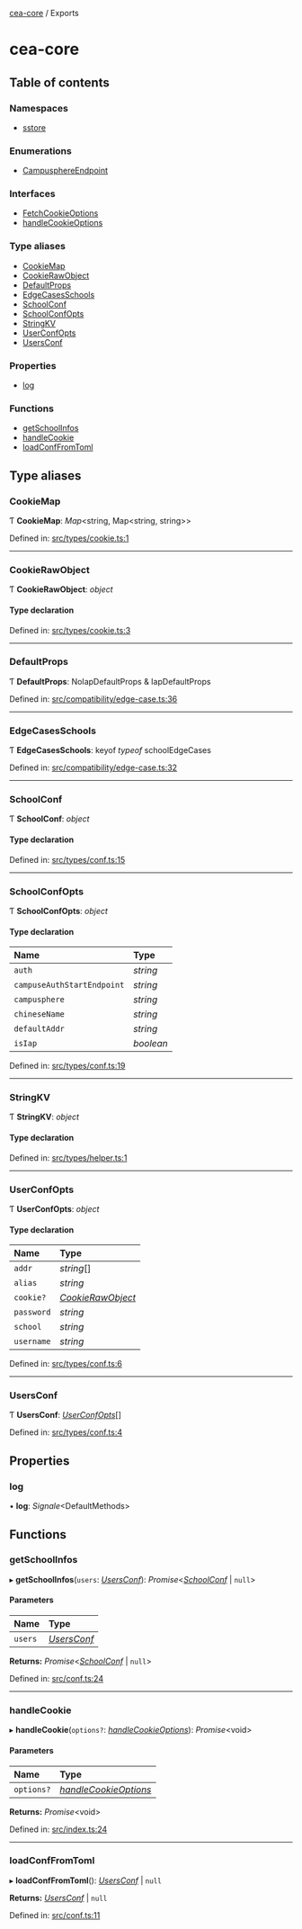 [cea-core](README.md) / Exports

# cea-core

## Table of contents

### Namespaces

- [sstore](modules/sstore.md)

### Enumerations

- [CampusphereEndpoint](enums/campusphereendpoint.md)

### Interfaces

- [FetchCookieOptions](interfaces/fetchcookieoptions.md)
- [handleCookieOptions](interfaces/handlecookieoptions.md)

### Type aliases

- [CookieMap](modules.md#cookiemap)
- [CookieRawObject](modules.md#cookierawobject)
- [DefaultProps](modules.md#defaultprops)
- [EdgeCasesSchools](modules.md#edgecasesschools)
- [SchoolConf](modules.md#schoolconf)
- [SchoolConfOpts](modules.md#schoolconfopts)
- [StringKV](modules.md#stringkv)
- [UserConfOpts](modules.md#userconfopts)
- [UsersConf](modules.md#usersconf)

### Properties

- [log](modules.md#log)

### Functions

- [getSchoolInfos](modules.md#getschoolinfos)
- [handleCookie](modules.md#handlecookie)
- [loadConfFromToml](modules.md#loadconffromtoml)

## Type aliases

### CookieMap

Ƭ **CookieMap**: *Map*<string, Map<string, string\>\>

Defined in: [src/types/cookie.ts:1](https://github.com/ceajs/cea/blob/9a35a33/core/src/types/cookie.ts#L1)

___

### CookieRawObject

Ƭ **CookieRawObject**: *object*

#### Type declaration

Defined in: [src/types/cookie.ts:3](https://github.com/ceajs/cea/blob/9a35a33/core/src/types/cookie.ts#L3)

___

### DefaultProps

Ƭ **DefaultProps**: NoIapDefaultProps & IapDefaultProps

Defined in: [src/compatibility/edge-case.ts:36](https://github.com/ceajs/cea/blob/9a35a33/core/src/compatibility/edge-case.ts#L36)

___

### EdgeCasesSchools

Ƭ **EdgeCasesSchools**: keyof *typeof* schoolEdgeCases

Defined in: [src/compatibility/edge-case.ts:32](https://github.com/ceajs/cea/blob/9a35a33/core/src/compatibility/edge-case.ts#L32)

___

### SchoolConf

Ƭ **SchoolConf**: *object*

#### Type declaration

Defined in: [src/types/conf.ts:15](https://github.com/ceajs/cea/blob/9a35a33/core/src/types/conf.ts#L15)

___

### SchoolConfOpts

Ƭ **SchoolConfOpts**: *object*

#### Type declaration

| Name | Type |
| :------ | :------ |
| `auth` | *string* |
| `campuseAuthStartEndpoint` | *string* |
| `campusphere` | *string* |
| `chineseName` | *string* |
| `defaultAddr` | *string* |
| `isIap` | *boolean* |

Defined in: [src/types/conf.ts:19](https://github.com/ceajs/cea/blob/9a35a33/core/src/types/conf.ts#L19)

___

### StringKV

Ƭ **StringKV**: *object*

#### Type declaration

Defined in: [src/types/helper.ts:1](https://github.com/ceajs/cea/blob/9a35a33/core/src/types/helper.ts#L1)

___

### UserConfOpts

Ƭ **UserConfOpts**: *object*

#### Type declaration

| Name | Type |
| :------ | :------ |
| `addr` | *string*[] |
| `alias` | *string* |
| `cookie?` | [*CookieRawObject*](modules.md#cookierawobject) |
| `password` | *string* |
| `school` | *string* |
| `username` | *string* |

Defined in: [src/types/conf.ts:6](https://github.com/ceajs/cea/blob/9a35a33/core/src/types/conf.ts#L6)

___

### UsersConf

Ƭ **UsersConf**: [*UserConfOpts*](modules.md#userconfopts)[]

Defined in: [src/types/conf.ts:4](https://github.com/ceajs/cea/blob/9a35a33/core/src/types/conf.ts#L4)

## Properties

### log

• **log**: *Signale*<DefaultMethods\>

## Functions

### getSchoolInfos

▸ **getSchoolInfos**(`users`: [*UsersConf*](modules.md#usersconf)): *Promise*<[*SchoolConf*](modules.md#schoolconf) \| ``null``\>

#### Parameters

| Name | Type |
| :------ | :------ |
| `users` | [*UsersConf*](modules.md#usersconf) |

**Returns:** *Promise*<[*SchoolConf*](modules.md#schoolconf) \| ``null``\>

Defined in: [src/conf.ts:24](https://github.com/ceajs/cea/blob/9a35a33/core/src/conf.ts#L24)

___

### handleCookie

▸ **handleCookie**(`options?`: [*handleCookieOptions*](interfaces/handlecookieoptions.md)): *Promise*<void\>

#### Parameters

| Name | Type |
| :------ | :------ |
| `options?` | [*handleCookieOptions*](interfaces/handlecookieoptions.md) |

**Returns:** *Promise*<void\>

Defined in: [src/index.ts:24](https://github.com/ceajs/cea/blob/9a35a33/core/src/index.ts#L24)

___

### loadConfFromToml

▸ **loadConfFromToml**(): [*UsersConf*](modules.md#usersconf) \| ``null``

**Returns:** [*UsersConf*](modules.md#usersconf) \| ``null``

Defined in: [src/conf.ts:11](https://github.com/ceajs/cea/blob/9a35a33/core/src/conf.ts#L11)
